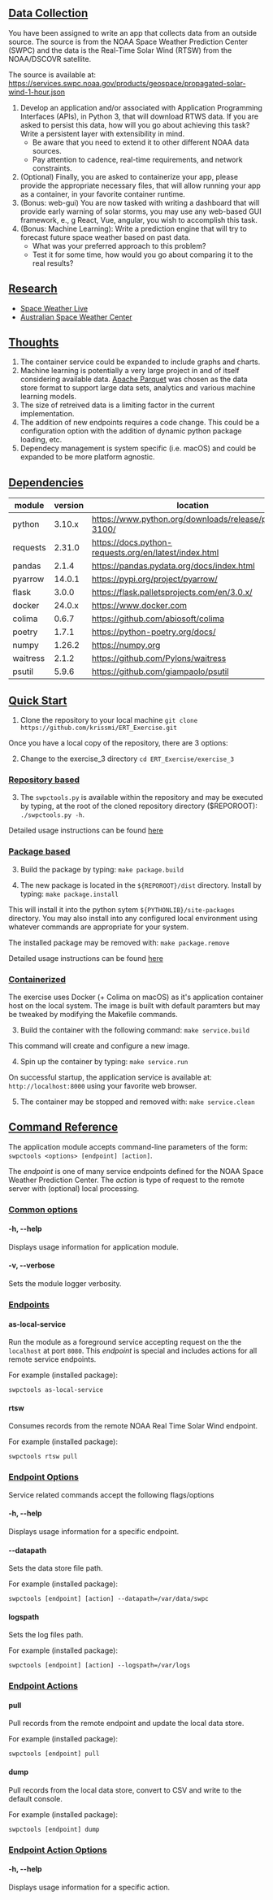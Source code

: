 ## <ins>Data Collection</ins>

You have been assigned to write an app that collects data from an outside source. The source is from the 
NOAA Space Weather Prediction Center (SWPC)  and the data is the  Real-Time Solar Wind (RTSW) from the 
NOAA/DSCOVR satellite. 

The source is available at: <https://services.swpc.noaa.gov/products/geospace/propagated-solar-wind-1-hour.json> 

1. Develop an application and/or associated with Application Programming Interfaces (APIs), in Python 3, that 
   will download RTWS data. If you are asked to persist this data, how will you go about achieving this task? 
   Write a persistent layer with extensibility in mind. 
   - Be aware that you need to extend it to other different NOAA data sources. 
   - Pay attention to cadence, real-time requirements, and network constraints.
2. (Optional) Finally,  you are asked to containerize your app, please provide the appropriate necessary files, 
    that will allow running your app as a container,  in your favorite container runtime.
3. (Bonus: web-gui) You are now tasked with writing a dashboard that will provide early warning of solar storms, 
    you may use any web-based GUI framework, e., g React, Vue, angular, you wish to accomplish this task.
4. (Bonus: Machine Learning): Write a prediction engine that will try to forecast future space weather based on 
    past data. 
   - What was your preferred approach to this problem? 
   - Test it for some time, how would you go about comparing it to the real results?

## <ins>Research</ins>

- [Space Weather Live](https://www.spaceweatherlive.com/en/help/the-interplanetary-magnetic-field-imf.html)
- [Australian Space Weather Center](https://www.sws.bom.gov.au/Category/Solar/Solar%20Conditions/Solar%20Wind%20Clock%20Angle/Solar%20Wind%20Clock%20Angle.php)

## <ins>Thoughts</ins>

1. The container service could be expanded to include graphs and charts.
2. Machine learning is potentially a very large project in and of itself considering available data. [Apache Parquet](https://parquet.apache.org) was chosen as the data store format to support large data sets, analytics and various machine learning models.
3. The size of retreived data is a limiting factor in the current implementation.
4. The addition of new endpoints requires a code change.  This could be a configuration option with the addition of dynamic python package loading, etc.
5. Dependecy management is system specific (i.e. macOS) and could be expanded to be more platform agnostic.

## <ins>Dependencies</ins>

| module   | version | location                                                |
|----------|---------|---------------------------------------------------------|
| python   | 3.10.x  | <https://www.python.org/downloads/release/python-3100/> |
| requests | 2.31.0  | <https://docs.python-requests.org/en/latest/index.html> |
| pandas   | 2.1.4   | <https://pandas.pydata.org/docs/index.html>             |
| pyarrow  | 14.0.1  | <https://pypi.org/project/pyarrow/>                     |
| flask    | 3.0.0   | <https://flask.palletsprojects.com/en/3.0.x/>           |
| docker   | 24.0.x  | <https://www.docker.com>                                |
| colima   | 0.6.7   | <https://github.com/abiosoft/colima>                    |
| poetry   | 1.7.1   | <https://python-poetry.org/docs/>                       |
| numpy    | 1.26.2  | <https://numpy.org>                                     |
| waitress | 2.1.2   | <https://github.com/Pylons/waitress>                    |
| psutil   | 5.9.6   | <https://github.com/giampaolo/psutil>                   |

## <ins>Quick Start</ins>

1. Clone the repository to your local machine
`git clone https://github.com/krissmi/ERT_Exercise.git`

Once you have a local copy of the repository, there are 3 options:

2. Change to the exercise_3 directory
`cd ERT_Exercise/exercise_3`

### <ins>Repository based</ins>

3. The `swpctools.py` is available within the repository and may be executed by typing, at the root of
the cloned repository directory ($REPOROOT):
`./swpctools.py -h`.  

Detailed usage instructions can be found [here](#Usage)

### <ins>Package based</ins>

3. Build the package by typing:
`make package.build`

4. The new package is located in the `${REPOROOT}/dist` directory.  Install by typing:
`make package.install`

This will install it into the python sytem `${PYTHONLIB}/site-packages` directory. You may also install into any configured local environment using whatever commands are appropriate for your system.

The installed package may be removed with: `make package.remove`

Detailed usage instructions can be found [here](#Usage)

### <ins>Containerized</ins>

The exercise uses Docker (+ Colima on macOS) as it's application container host on the local system.  The image is built with default paramters but may be tweaked by modifying the Makefile commands.

3. Build the container with the following command:
`make service.build`

This command will create and configure a new image.

4. Spin up the container by typing:
`make service.run`

On successful startup, the application service is available at: `http://localhost:8000` using your favorite web browser.

5. The container may be stopped and removed with:
`make service.clean`

## <ins>Command Reference</ins>

The application module accepts command-line parameters of the form:
`swpctools <options> [endpoint] [action]`.

The _endpoint_ is one of many service endpoints defined for the NOAA Space Weather Prediction Center.  The
_action_ is type of request to the remote server with (optional) local processing.

### <ins>Common options</ins>

#### -h, --help

Displays usage information for application module.

#### -v, --verbose

Sets the module logger verbosity.

### <ins>Endpoints</ins>

#### as-local-service

Run the module as a foreground service accepting request on the the `localhost` at port `8080`.  This _endpoint_ is
special and includes actions for all remote service endpoints.

For example (installed package):
```
swpctools as-local-service
```

#### rtsw

Consumes records from the remote NOAA Real Time Solar Wind endpoint.

For example (installed package):
```
swpctools rtsw pull
```

### <ins>Endpoint Options</ins>

Service related commands accept the following flags/options

#### -h, --help

Displays usage information for a specific endpoint.

#### --datapath

Sets the data store file path.

For example (installed package):
```
swpctools [endpoint] [action] --datapath=/var/data/swpc
```

#### logspath

Sets the log files path.

For example (installed package):
```
swpctools [endpoint] [action] --logspath=/var/logs
```

### <ins>Endpoint Actions</ins>

#### pull

Pull records from the remote endpoint and update the local data store.

For example (installed package):
```
swpctools [endpoint] pull
```

#### dump

Pull records from the local data store, convert to CSV and write to the default console.

For example (installed package):
```
swpctools [endpoint] dump
```

### <ins>Endpoint Action Options</ins>

#### -h, --help

Displays usage information for a specific action.
